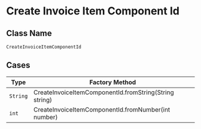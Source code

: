 
# Create Invoice Item Component Id

## Class Name

`CreateInvoiceItemComponentId`

## Cases

| Type | Factory Method |
|  --- | --- |
| `String` | CreateInvoiceItemComponentId.fromString(String string) |
| `int` | CreateInvoiceItemComponentId.fromNumber(int number) |

